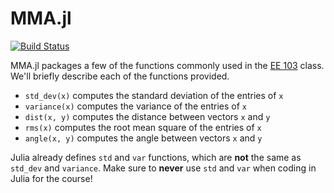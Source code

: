 # MMA.jl

[![Build Status](https://travis-ci.org/davidlizeng/MMA.jl.svg?branch=master)](https://travis-ci.org/davidlizeng/MMA.jl)

MMA.jl packages a few of the functions commonly used in the [EE 103](http://ee103.stanford.edu) class. We'll briefly describe each of the functions provided.


- `std_dev(x)` computes the standard deviation of the entries of `x`
- `variance(x)` computes the variance of the entries of `x`
- `dist(x, y)` computes the distance between vectors `x` and `y`
- `rms(x)` computes the root mean square of the entries of `x`
- `angle(x, y)` computes the angle between vectors `x` and `y`


Julia already defines `std` and `var` functions, which are **not** the same as `std_dev` and `variance`. Make sure to **never** use `std` and `var` when coding in Julia for the course!


